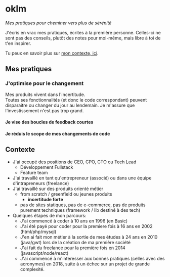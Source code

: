 # oklm
*Mes pratiques pour cheminer vers plus de sérénité*

J'écris en vrac mes pratiques, écrites à la première personne.  Celles-ci ne sont pas des conseils, plutôt des notes pour moi-même, mais libre à toi de t'en inspirer.

Tu peux en savoir plus sur [mon contexte, ici](#contexte).

## Mes pratiques

### J'optimise pour le changement
Mes produits vivent dans l'incertitude.  
Toutes ses fonctionnalités (et donc le code correspondant) peuvent disparaitre ou changer du jour au lendemain. Je m'assure que l'investissement n'est pas trop grand.

#### Je vise des boucles de feedback courtes


#### Je réduis le scope de mes changements de code


## Contexte
- J'ai occupé des positions de CEO, CPO, CTO ou Tech Lead
  - Développement Fullstack
  - Feature team
- J'ai travaillé en tant qu'entrepreneur (associé) ou dans une équipe d'intrapreneurs (freelance)
- J'ai travaillé sur des produits orienté métier
  - from scratch / greenfield ou jeunes produits
     - **incertitude forte**
  - pas de sites statiques, pas de e-commerce, pas de produits purement techniques (framework / lib destiné à des tech)
- Quelques étapes de mon parcours:
  - J'ai commencé à coder à 10 ans en 1996 (en Basic)
  - J'ai été payé pour coder pour la premiere fois à 16 ans en 2002 (html/php/mysql)
  - J'en ai fait mon métier à la sortie de mes études à 24 ans en 2010 (java/gwt) lors de la création de ma première société
  - J'ai fait du freelance pour la première fois en 2014 (javascript/node/react)
  - J'ai commencé à m'interesser aux bonnes pratiques (celles avec des acronymes) en 2018, suite à un échec sur un projet de grande complexité.

